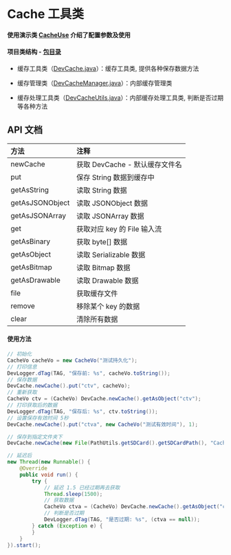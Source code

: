 # Cache 工具类

#### 使用演示类 [CacheUse](https://github.com/afkT/DevUtils/blob/master/app/src/main/java/utils_use/cache/CacheUse.java) 介绍了配置参数及使用

#### 项目类结构 - [包目录](https://github.com/afkT/DevUtils/blob/master/lib/DevApp/src/main/java/dev/utils/app/cache)

* 缓存工具类（[DevCache.java](https://github.com/afkT/DevUtils/blob/master/lib/DevApp/src/main/java/dev/utils/app/cache/DevCache.java)）：缓存工具类, 提供各种保存数据方法

* 缓存管理类（[DevCacheManager.java](https://github.com/afkT/DevUtils/blob/master/lib/DevApp/src/main/java/dev/utils/app/cache/DevCacheManager.java)）：内部缓存管理类

* 缓存处理工具类（[DevCacheUtils.java](https://github.com/afkT/DevUtils/blob/master/lib/DevApp/src/main/java/dev/utils/app/cache/DevCacheUtils.java)）：内部缓存处理工具类, 判断是否过期等各种方法

## API 文档

| 方法 | 注释 |
| :- | :- |
| newCache | 获取 DevCache - 默认缓存文件名 |
| put | 保存 String 数据到缓存中 |
| getAsString | 读取 String 数据 |
| getAsJSONObject | 读取 JSONObject 数据 |
| getAsJSONArray | 读取 JSONArray 数据 |
| get | 获取对应 key 的 File 输入流 |
| getAsBinary | 获取 byte[] 数据 |
| getAsObject | 读取 Serializable 数据 |
| getAsBitmap | 读取 Bitmap 数据 |
| getAsDrawable | 读取 Drawable 数据 |
| file | 获取缓存文件 |
| remove | 移除某个 key 的数据 |
| clear | 清除所有数据 |

#### 使用方法
```java
// 初始化
CacheVo cacheVo = new CacheVo("测试持久化");
// 打印信息
DevLogger.dTag(TAG, "保存前: %s", cacheVo.toString());
// 保存数据
DevCache.newCache().put("ctv", cacheVo);
// 重新获取
CacheVo ctv = (CacheVo) DevCache.newCache().getAsObject("ctv");
// 打印获取后的数据
DevLogger.dTag(TAG, "保存后: %s", ctv.toString());
// 设置保存有效时间 5秒
DevCache.newCache().put("ctva", new CacheVo("测试有效时间"), 1);

// 保存到指定文件夹下
DevCache.newCache(new File(PathUtils.getSDCard().getSDCardPath(), "Cache")).put("key", "保存数据");

// 延迟后
new Thread(new Runnable() {
    @Override
    public void run() {
        try {
            // 延迟 1.5 已经过期再去获取
            Thread.sleep(1500);
            // 获取数据
            CacheVo ctva = (CacheVo) DevCache.newCache().getAsObject("ctva");
            // 判断是否过期
            DevLogger.dTag(TAG, "是否过期: %s", (ctva == null));
        } catch (Exception e) {
        }
    }
}).start();
```